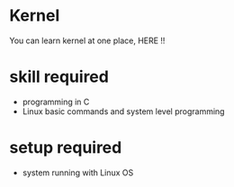 # Kernel
You can learn kernel at one place, HERE !!
# skill required 
- programming in C
- Linux basic commands and system level programming
# setup required
- system running with Linux OS
